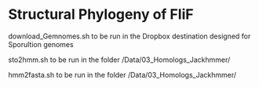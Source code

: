 # Structural Phylogeny of FliF

download_Gemnomes.sh to be run in the Dropbox destination designed for Sporultion genomes

sto2hmm.sh to be run in the folder /Data/03_Homologs_Jackhmmer/

hmm2fasta.sh to be run in the folder /Data/03_Homologs_Jackhmmer/ 

